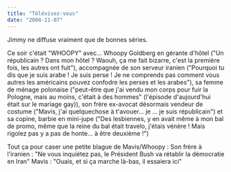 ```yaml
---
title: "Télévisez-vous"
date: "2004-11-07"
---
```


Jimmy ne diffuse vraiment que de bonnes séries.

Ce soir c'était "WHOOPY" avec... Whoopy Goldberg en gérante d'hôtel ("Un républicain ? Dans mon hôtel ? Waouh, ça me fait bizarre, c'est la première fois, les autres ont fuit"), accompagnée de son serveur iranien ("Pourquoi tu dis que je suis arabe ! Je suis perse ! Je ne comprends pas comment vous autres les américains pouvez confodre les perses et les arabes"), sa femme de ménage polonaise ("peut-être que j'ai vendu mon corps pour fuir la Pologne, mais au moins, c'était à des hommes" (l'épisode d'aujourd'hui était sur le mariage gay)), son frère ex-avocat désormais vendeur de costume ("Mavis, j'ai quelquechose à t'avouer... je ... je suis républicain") et sa copine, barbie en mini-jupe ("Des lesbiennes, y en avait même à mon bal de promo, même que la reine du bal était travelo, j'étais vénère ! Mais rigolez pas y a pas de honte... à être deuxième !")

Tout ça pour caser une petite blague de Mavis/Whoopy : Son frère à l'iranien : "Ne vous inquiétez pas, le Président Bush va rétablir la démocratie en Iran" Mavis : "Ouais, et si ça marche là-bas, il essaiera ici"
